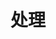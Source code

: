 # 处理

<!--
这一部分要讲什么目前还不是特别明朗，因为第六章的定义还不是很清晰。
需要总结项目经验，搞清楚我们在这一步骤有什么经验。

抖音项目的做法是分人处理不同数据集，先做转换和清洗，然后做连接和重塑，比较符合第六章的定义。背后的思路是逐步集成。
不知道有没有项目会不适合这样做。
当然对于不大的数据也可以先合并和重塑以后再清洗。也就是Python数据分析第二版的思路。

写要点的时候想到类似于做dummy的步骤和分析就高度相关，适合在这一章拿出来强调。

这一部分的要点是围绕分析需求做处理。
-->
